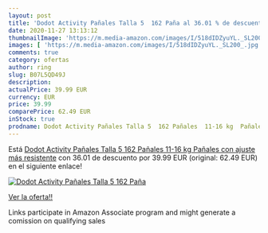 ```yaml
---
layout: post
title: 'Dodot Activity Pañales Talla 5  162 Paña al 36.01 % de descuento'
date: 2020-11-27 13:13:12
thumbnailImage: 'https://m.media-amazon.com/images/I/518dIDZyuYL._SL200_.jpg'
images: [ 'https://m.media-amazon.com/images/I/518dIDZyuYL._SL200_.jpg' ]
comments: true
category: ofertas
author: ring
slug: B07L5QD49J
description:
actualPrice: 39.99 EUR
currency: EUR
price: 39.99
comparePrice: 62.49 EUR
inStock: true
prodname: Dodot Activity Pañales Talla 5  162 Pañales  11-16 kg  Pañales con ajuste más resistente
---
```


Está [Dodot Activity Pañales Talla 5  162 Pañales  11-16 kg  Pañales con ajuste más resistente](https://www.amazon.es/dp/B07L5QD49J/?tag=tolees-21) con 36.01 de descuento por 39.99 EUR (original: 62.49 EUR) en el siguiente enlace!

[![Dodot Activity Pañales Talla 5  162 Paña](https://m.media-amazon.com/images/I/518dIDZyuYL._SL200_.jpg)](https://www.amazon.es/dp/B07L5QD49J/?tag=tolees-21)

[Ver la oferta!!](https://www.amazon.es/dp/B07L5QD49J/?tag=tolees-21)

Links participate in Amazon Associate program and might generate a comission on qualifying sales


